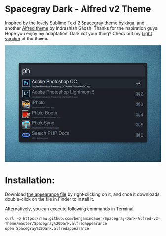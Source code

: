 # Spacegray Dark - Alfred v2 Theme

Inspired by the lovely Sublime Text 2 [Spacegray theme](https://github.com/kkga/spacegray) by kkga, and another [Alfred theme](http://dribbble.com/shots/1357911-Spacegray-Alfred-v2-Theme) by Indrashish Ghosh. Thanks for the inspiration guys. Hope you enjoy my adaptation. Dark not your thing? Check out my [Light version](https://github.com/benjamindauer/Spacegray-Light-Alfred-v2-Theme) of the theme.

![screenshot](Alfred-Spacegray-Dark.png)

# Installation:

Download [the appearance file](https://raw.github.com/benjamindauer/Spacegray-Dark-Alfred-v2-Theme/master/Spacegray%20Dark.alfredappearance) by right-clicking on it, and once it downloads, double-click on the file in Finder to install it.

Alternatively, you can execute following commands in Terminal:

```
curl -O https://raw.github.com/benjamindauer/Spacegray-Dark-Alfred-v2-Theme/master/Spacegray%20Dark.alfredappearance
open Spacegray%20Dark.alfredappearance
```